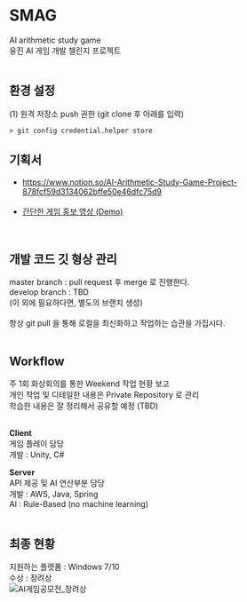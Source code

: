 # SMAG
AI arithmetic study game <br>
웅진 AI 게임 개발 챌린지 프로젝트 <br><br>

## 환경 설정
(1) 원격 저장소 push 권한 (git clone 후 아래를 입력)
```
> git config credential.helper store
```

## 기획서
* https://www.notion.so/AI-Arithmetic-Study-Game-Project-878fcf59d3134062bffe50e46dfc75d9
<br><br>
* [간단한 게임 홍보 영상 (Demo)](https://github.com/Team-SMAG/SMAG/blob/master/%EA%B2%8C%EC%9E%84%ED%99%8D%EB%B3%B4%EC%98%81%EC%83%81.mp4)
<br>

## 개발 코드 깃 형상 관리
master branch : pull request 후 merge 로 진행한다. <br>
develop branch : TBD <br>
(이 외에 필요하다면, 별도의 브랜치 생성) <br><br>
항상 git pull 을 통해 로컬을 최신화하고 작업하는 습관을 가집시다. <br><br>

## Workflow
주 1회 화상회의를 통한 Weekend 작업 현황 보고 <br>
개인 작업 및 디테일한 내용은 Private Repository 로 관리 <br>
학습한 내용은 잘 정리해서 공유할 예정 (TBD) <br><br>

__Client__ <br>
게임 플레이 담당 <br>
개발 : Unity, C# <br>

__Server__ <br>
API 제공 및 AI 연산부분 담당 <br>
개발 : AWS, Java, Spring <br>
AI : Rule-Based (no machine learning) <br><br>

## 최종 현황
지원하는 플랫폼 : Windows 7/10 <br>
수상 : 장려상 <br>
![AI게임공모전_장려상](https://user-images.githubusercontent.com/50026903/153565414-6236ed34-6127-482c-b7e3-9d856cc3d6c2.png) <br>
